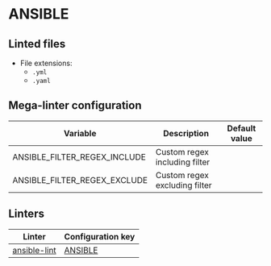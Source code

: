 <!-- markdownlint-disable MD003 MD020 MD033 MD041 -->
<!-- Generated by .automation/build.py, please do not update manually -->
# ANSIBLE

## Linted files

- File extensions:
  - `.yml`
  - `.yaml`

## Mega-linter configuration

| Variable | Description | Default value |
| ----------------- | -------------- | -------------- |
| ANSIBLE_FILTER_REGEX_INCLUDE | Custom regex including filter |  |
| ANSIBLE_FILTER_REGEX_EXCLUDE | Custom regex excluding filter |  |

## Linters

| Linter | Configuration key |
| ------ | ----------------- |
| [ansible-lint](ansible_ansible_lint.md) | [ANSIBLE](ansible_ansible_lint.md) |
